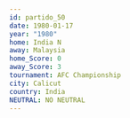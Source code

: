 ```yaml
---
id: partido_50
date: 1980-01-17
year: "1980"
home: India N
away: Malaysia
home_Score: 0
away_Score: 3
tournament: AFC Championship
city: Calicut
country: India
NEUTRAL: NO NEUTRAL
---
```

